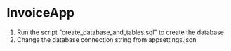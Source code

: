 # InvoiceApp

1) Run the script "create_database_and_tables.sql" to create the database
2) Change the database connection string from appsettings.json


